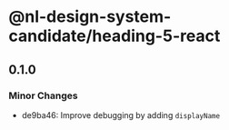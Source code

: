 # @nl-design-system-candidate/heading-5-react

## 0.1.0

### Minor Changes

- de9ba46: Improve debugging by adding `displayName`
